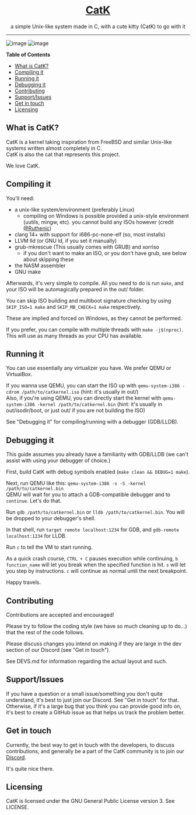 <h1 align=center><a href="https://catk.neocities.org">CatK</a></h1>

<p align=center>a simple Unix-like system made in C, with a cute kitty (CatK) to go with it</p>

---

![image](https://github.com/Rodmatronic/CatK/assets/105672808/2ca8018b-3506-49c7-a515-2d455a4a9806)
![image](https://github.com/Rodmatronic/CatK/assets/105672808/3638a369-b576-4271-8f9c-a87ac844a8c1)

**Table of Contents**
- [What is CatK?](#what-is-catk)
- [Compiling it](#compiling-it)
- [Running it](#running-it)
- [Debugging it](#debugging-it)
- [Contributing](#contributing)
- [Support/Issues](#supportissues)
- [Get in touch](#get-in-touch)
- [Licensing](#licensing)

## What is CatK?
CatK is a kernel taking inspiration from FreeBSD and similar Unix-like systems written almost completely in C.\
CatK is also the cat that represents this project.

We love CatK.

## Compiling it
You'll need:
- a unix-like system/environment (preferably Linux)
  - compiling on Windows is possible provided a unix-style environment (uutils, mingw, etc). you cannot build any ISOs however (credit [@Ruthenic](https://github.com/Ruthenic))
- clang 14+ with support for i686-pc-none-elf (so, most installs)
- LLVM lld (or GNU ld, if you set it manually)
- grub-mkrescue (This usually comes with GRUB) and xorriso
  - if you don't want to make an ISO, or you don't have grub, see below about skipping these
- the NASM assembler
- GNU make

Afterwards, it's very simple to compile. All you need to do is run `make`, and your ISO will be automagically prepared in the out/ folder.

You can skip ISO building and multiboot signature checking by using `SKIP_ISO=1 make` and `SKIP_MB_CHECK=1 make` respectively.

These are implied and forced on Windows, as they cannot be performed.

If you prefer, you can compile with multiple threads with `make -j$(nproc)`. This will use as many threads as your CPU has available.

## Running it
You can use essentially any virtualizer you have. We prefer QEMU or VirtualBox.

If you wanna use QEMU, you can start the ISO up with `qemu-system-i386 -cdrom /path/to/catkernel.iso` (hint: it's usually in out/)\
Also, if you're using QEMU, you can directly start the kernel with `qemu-system-i386 -kernel /path/to/catkernel.bin` (hint: it's usually in out/isodir/boot, or just out/ if you are not building the ISO)

See "Debugging it" for compiling/running with a debugger (GDB/LLDB).

## Debugging it
This guide assumes you already have a familiarity with GDB/LLDB (we can't assist with using your debugger of choice.)

First, build CatK with debug symbols enabled (`make clean && DEBUG=1 make`).

Next, run QEMU like this: `qemu-system-i386 -s -S -kernel /path/to/catkernel.bin`\
QEMU will wait for you to attach a GDB-compatible debugger and to `continue`. Let's do that.

Run `gdb /path/to/catkernel.bin` or `lldb /path/to/catkernel.bin`. You will be dropped to your debugger's shell.

In that shell, run `target remote localhost:1234` for GDB, and `gdb-remote localhost:1234` for LLDB.

Run `c` to tell the VM to start running.

As a quick crash course, `CTRL + C` pauses execution while continuing, `b function_name` will let you break when the specified function is hit. `s` will let you step by instructions. `c` will continue as normal until the next breakpoint.

Happy travels.

## Contributing
Contributions are accepted and encouraged!

Please try to follow the coding style (we have so much cleaning up to do...) that the rest of the code follows.

Please discuss changes you intend on making if they are large in the dev section of our Discord (see "Get in touch").

See DEVS.md for information regarding the actual layout and such.

## Support/Issues
If you have a question or a small issue/something you don't quite understand, it's best to just join our Discord. See "Get in touch" for that.
Otherwise, if it's a large bug that you think you can provide good info on, it's best to create a GitHub issue as that helps us track the problem better.

## Get in touch
Currently, the best way to get in touch with the developers, to discuss contributions, and generally be a part of the CatK community is to join our [Discord](https://discord.gg/6U3pQEkTT7).

It's quite nice there.

## Licensing
CatK is licensed under the GNU General Public License version 3. See LICENSE.
